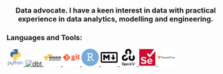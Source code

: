 <h3 align="center">Data advocate. I have a keen interest in data with practical experience in data analytics, modelling and engineering.</h3>


<h3 align="left">Languages and Tools:</h3> 
<p align="left"><a href="https://www.python.org/" target="_blank" rel="noreferrer"> <img src="https://github.com/devicons/devicon/blob/master/icons/python/python-original-wordmark.svg" alt="py" width="40" height="40"/> 
<a href="https://www.getdbt.com/" target="_blank" rel="noreferrer"> <img src="https://dataschool.com/assets/images/sql-optimization/start_modeling_data/data2.png" alt="dbt" width="40" height="40"/> 
<a href="https://aws.amazon.com" target="_blank" rel="noreferrer"> <img src="https://raw.githubusercontent.com/devicons/devicon/master/icons/amazonwebservices/amazonwebservices-original-wordmark.svg" alt="aws" width="40" height="40"/> 
<a href="https://git-scm.com/" target="_blank" rel="noreferrer"> <img src="https://github.com/devicons/devicon/blob/master/icons/git/git-plain-wordmark.svg" alt="git" width="40" height="40"/> 
<a href="https://www.rstudio.com/" target="_blank" rel="noreferrer"> <img src="https://github.com/devicons/devicon/blob/master/icons/rstudio/rstudio-original.svg" alt="rstudio" width="40" height="40"/> 
<a href="https://daringfireball.net/projects/markdown/" target="_blank" rel="noreferrer"> <img src="https://github.com/devicons/devicon/blob/master/icons/markdown/markdown-original.svg" alt="mdn" width="40" height="40"/> 
<a href="https://opencv.org/" target="_blank" rel="noreferrer"> <img src="https://github.com/devicons/devicon/blob/master/icons/opencv/opencv-plain-wordmark.svg" alt="ocv" width="40" height="40"/> 
<a href="https://www.selenium.dev/" target="_blank" rel="noreferrer"> <img src="https://github.com/devicons/devicon/blob/master/icons/selenium/selenium-original.svg" alt="slm" width="40" height="40"/> 
<a href="https://www.tensorflow.org/" target="_blank" rel="noreferrer"> <img src="https://github.com/devicons/devicon/blob/master/icons/tensorflow/tensorflow-original-wordmark.svg" alt="tf" width="40" height="40"/>  